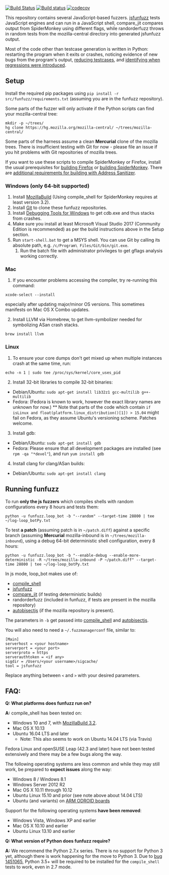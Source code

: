 [![Build Status](https://travis-ci.org/MozillaSecurity/funfuzz.svg?branch=master)](https://travis-ci.org/MozillaSecurity/funfuzz) [![Build status](https://ci.appveyor.com/api/projects/status/m8gw5echa7f2f26r/branch/master?svg=true)](https://ci.appveyor.com/project/MozillaSecurity/funfuzz/branch/master) [![codecov](https://codecov.io/gh/MozillaSecurity/funfuzz/branch/master/graph/badge.svg)](https://codecov.io/gh/MozillaSecurity/funfuzz)

This repository contains several JavaScript-based fuzzers. [jsfunfuzz](js/jsfunfuzz) tests JavaScript engines and can run in a JavaScript shell, compare_jit compares output from SpiderMonkey using different flags, while randorderfuzz throws in random tests from the mozilla-central directory into generated jsfunfuzz output.

Most of the code other than testcase generation is written in Python: restarting the program when it exits or crashes, noticing evidence of new bugs from the program's output, [reducing testcases](https://github.com/MozillaSecurity/lithium/), and [identifying when regressions were introduced](src/funfuzz/autobisectjs/README.md).


## Setup

Install the required pip packages using `pip install -r src/funfuzz/requirements.txt` (assuming you are in the funfuzz repository).

Some parts of the fuzzer will only activate if the Python scripts can find your mozilla-central tree:
```
mkdir -p ~/trees/
hg clone https://hg.mozilla.org/mozilla-central/ ~/trees/mozilla-central/
```

Some parts of the harness assume a clean **Mercurial** clone of the mozilla trees. There is insufficient testing with Git for now - please file an issue if you hit problems with Git repositories of mozilla trees.

If you want to use these scripts to compile SpiderMonkey or Firefox, install the usual prerequisites for [building Firefox](https://developer.mozilla.org/en-US/docs/Mozilla/Developer_guide/Build_Instructions) or [building SpiderMonkey](https://developer.mozilla.org/en-US/docs/Mozilla/Projects/SpiderMonkey/Build_Documentation). There are [additional requirements for building with Address Sanitizer](https://developer.mozilla.org/en-US/docs/Mozilla/Testing/Firefox_and_Address_Sanitizer).

### Windows (only 64-bit supported)

1. Install [MozillaBuild](https://wiki.mozilla.org/MozillaBuild) (Using compile_shell for SpiderMonkey requires at least version 3.2).
2. Install [Git](https://git-scm.com/) to clone these funfuzz repositories.
3. Install [Debugging Tools for Windows](https://msdn.microsoft.com/en-us/windows/hardware/hh852365.aspx) to get cdb.exe and thus stacks from crashes.
4. Make sure you install at least Microsoft Visual Studio 2017 (Community Edition is recommended) as per the build instructions above in the Setup section.
5. Run `start-shell.bat` to get a MSYS shell. You can use Git by calling its absolute path, e.g. `/c/Program\ Files/Git/bin/git.exe`.
    1. Run the batch file with administrator privileges to get gflags analysis working correctly.


### Mac

1. If you encounter problems accessing the compiler, try re-running this command:

  ```xcode-select --install```

especially after updating major/minor OS versions. This sometimes manifests on Mac OS X Combo updates.

2. Install LLVM via Homebrew, to get llvm-symbolizer needed for symbolizing ASan crash stacks.

  ```
  brew install llvm
  ```


### Linux

1. To ensure your core dumps don't get mixed up when multiple instances crash at the same time, run:

  ```
  echo -n 1 | sudo tee /proc/sys/kernel/core_uses_pid
  ```
2. Install 32-bit libraries to compile 32-bit binaries:
  * Debian/Ubuntu: ```sudo apt-get install lib32z1 gcc-multilib g++-multilib```
  * Fedora: (Fedora is known to work, however the exact library names are unknown for now.)
  ** Note that parts of the code which contain ```if isLinux and float(platform.linux_distribution()[1]) > 15.04``` might fail on Fedora, as they assume Ubuntu's versioning scheme. Patches welcome.
3. Install gdb:
  * Debian/Ubuntu: ```sudo apt-get install gdb```
  * Fedora: Please ensure that all development packages are installed (see ```rpm -qa "*devel"```), and run ```yum install gdb```
4. Install clang for clang/ASan builds:
  * Debian/Ubuntu: ```sudo apt-get install clang```


## Running funfuzz

To run **only the js fuzzers** which compiles shells with random configurations every 8 hours and tests them:

`python -u funfuzz.loop_bot -b "--random" --target-time 28800 | tee ~/log-loop_botPy.txt`

To test **a patch** (assuming patch is in `~/patch.diff`) against a specific branch (assuming **Mercurial** mozilla-inbound is in `~/trees/mozilla-inbound`), using a debug 64-bit deterministic shell configuration, every 8 hours:

`python -u funfuzz.loop_bot -b "--enable-debug --enable-more-deterministic -R ~/trees/mozilla-inbound -P ~/patch.diff" --target-time 28800 | tee ~/log-loop_botPy.txt`

In js mode, loop_bot makes use of:

* [compile_shell](js/compile_shell.py)
* [jsfunfuzz](src/funfuzz/js/jsfunfuzz)
* [compare_jit](src/funfuzz/js/compare_jit.py) (if testing deterministic builds)
* randorderfuzz (included in funfuzz, if tests are present in the mozilla repository)
* [autobisectjs](src/funfuzz/autobisectjs/README.md) (if the mozilla repository is present).

The parameters in `-b` get passed into [compile_shell](js/compile_shell.py) and [autobisectjs](src/funfuzz/autobisectjs/README.md).

You will also need to need a `~/.fuzzmanagerconf` file, similar to:

```
[Main]
serverhost = <your hostname>
serverport = <your port>
serverproto = https
serverauthtoken = <if any>
sigdir = /Users/<your username>/sigcache/
tool = jsfunfuzz
```

Replace anything between `<` and `>` with your desired parameters.

## FAQ:

**Q: What platforms does funfuzz run on?**

**A:** compile_shell has been tested on:

* Windows 10 and 7, with [MozillaBuild 3.2](https://wiki.mozilla.org/MozillaBuild).
* Mac OS X 10.13
* Ubuntu 16.04 LTS and later
  * Note: This also seems to work on Ubuntu 14.04 LTS (via Travis)

Fedora Linux and openSUSE Leap (42.3 and later) have not been tested extensively and there may be a few bugs along the way.

The following operating systems are less common and while they may still work, be prepared to **expect issues** along the way:

* Windows 8 / Windows 8.1
* Windows Server 2012 R2
* Mac OS X 10.11 through 10.12
* Ubuntu Linux 15.10 and prior (see note above about 14.04 LTS)
* Ubuntu (and variants) on [ARM ODROID boards](http://www.hardkernel.com/main/main.php)

Support for the following operating systems **have been removed**:

* Windows Vista, Windows XP and earlier
* Mac OS X 10.10 and earlier
* Ubuntu Linux 13.10 and earlier

**Q: What version of Python does funfuzz require?**

**A:** We recommend the Python 2.7.x series. There is no support for Python 3 yet, although there is work happening for the move to Python 3. Due to [bug 1451065](https://bugzilla.mozilla.org/show_bug.cgi?id=1451065), Python 3.5+ will be required to be installed for the `compile_shell` tests to work, even in 2.7 mode.
